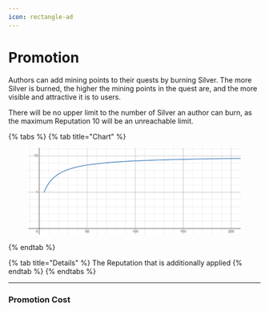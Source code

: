 ```yaml
---
icon: rectangle-ad
---
```


# Promotion

Authors can add mining points to their quests by burning Silver. The more Silver is burned, the higher the mining points in the quest are, and the more visible and attractive it is to users. 

There will be no upper limit to the number of Silver an author can burn, as the maximum Reputation 10 will be an unreachable limit.

{% tabs %}
{% tab title="Chart" %}
<figure><img src="../.gitbook/assets/image (7).png" alt=""><figcaption></figcaption></figure>
{% endtab %}

{% tab title="Details" %}
The Reputation that is additionally applied&#x20;
{% endtab %}
{% endtabs %}

***

### Promotion Cost

